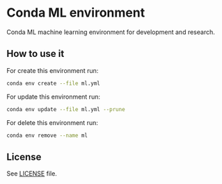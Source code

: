 # Conda ML environment

Conda ML machine learning environment for development and research.

## How to use it

For create this environment run:

```bash
conda env create --file ml.yml
```

For update this environment run:

```bash
conda env update --file ml.yml --prune
```

For delete this environment run:

```bash
conda env remove --name ml
```

## License

See [LICENSE](<https://github.com/zsxoff/conda_env_ml/blob/master/LICENSE>) file.
